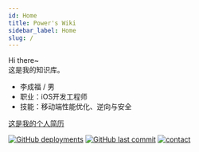 ```yaml
---
id: Home
title: Power's Wiki
sidebar_label: Home
slug: /
---
```


<!--  一个不会讲故事的攻城狮，算不上一个很酷的产品汪~-->

Hi there~  
这是我的知识库。

- 李成福 / 男
- 职业：iOS开发工程师
- 技能：移动端性能优化、逆向与安全

[这是我的个人简历](curriculumVitae)

[![GitHub deployments](https://img.shields.io/github/deployments/carppond/Note_Docusaurus/Production?label=Build&style=flat-square)](https://vercel.com/carppond/note-docusaurus/deployments)
[![GitHub last commit](https://img.shields.io/github/last-commit/carppond/Note_Docusaurus?color=FCD734&label=Last%20commit&style=flat-square)](https://github.com/carppond/Note_Docusaurus/commits/main)
[![contact](https://img.shields.io/badge/Contact%20me-here-34ABE0?&style=flat-square)](ContactMe)

<!-- <h6>Power Lin |  <a href="https://beian.miit.gov.cn"> 粤 ICP 备 20014898 号 </a> | Built with Docusaurus</h6> -->
